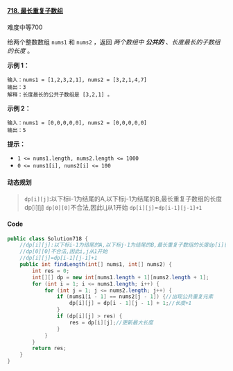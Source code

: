 #### [718. 最长重复子数组](https://leetcode.cn/problems/maximum-length-of-repeated-subarray/)

难度中等700

给两个整数数组 `nums1` 和 `nums2` ，返回 *两个数组中 **公共的** 、长度最长的子数组的长度* 。

**示例 1：**

```
输入：nums1 = [1,2,3,2,1], nums2 = [3,2,1,4,7]
输出：3
解释：长度最长的公共子数组是 [3,2,1] 。
```

**示例 2：**

```
输入：nums1 = [0,0,0,0,0], nums2 = [0,0,0,0,0]
输出：5
```

**提示：**

- `1 <= nums1.length, nums2.length <= 1000`
- `0 <= nums1[i], nums2[i] <= 100`

#### 动态规划

> `dp[i][j]`:以下标i-1为结尾的A,以下标j-1为结尾的B,最长重复子数组的长度dp[i][j]
> `dp[0][0]`不合法,因此i,j从1开始
> `dp[i][j]`=`dp[i-1][j-1]+1`

#### Code

```java
public class Solution718 {
    //dp[i][j]:以下标i-1为结尾的A,以下标j-1为结尾的B,最长重复子数组的长度dp[i][j]
    //dp[0][0]不合法,因此i,j从1开始
    //dp[i][j]=dp[i-1][j-1]+1
    public int findLength(int[] nums1, int[] nums2) {
        int res = 0;
        int[][] dp = new int[nums1.length + 1][nums2.length + 1];
        for (int i = 1; i <= nums1.length; i++) {
            for (int j = 1; j <= nums2.length; j++) {
                if (nums1[i - 1] == nums2[j - 1]) {//出现公共重复元素
                    dp[i][j] = dp[i - 1][j - 1] + 1;//长度+1
                }
                if (dp[i][j] > res) {
                    res = dp[i][j];//更新最大长度
                }
            }
        }
        return res;
    }
}
```